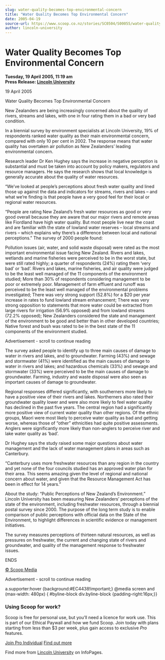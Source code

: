 ```yaml
---
slug: water-quality-becomes-top-environmental-concern
title: "Water Quality Becomes Top Environmental Concern"
date: 2005-04-19
source-url: https://www.scoop.co.nz/stories/SC0504/S00055/water-quality-becomes-top-environmental-concern.htm
author: lincoln-university
---
```

Water Quality Becomes Top Environmental Concern
===============================================

**Tuesday, 19 April 2005, 11:19 am**  
**Press Release: [Lincoln University](https://info.scoop.co.nz/Lincoln_University)**

19 April 2005

Water Quality Becomes Top Environmental Concern

New Zealanders are being increasingly concerned about the quality of rivers, streams and lakes, with one in four rating them in a bad or very bad condition.

In a biennial survey by environment specialists at Lincoln University, 19% of respondents ranked water quality as their main environmental concern, compared with only 10 per cent in 2002. The response means that water quality has overtaken air pollution as New Zealanders’ leading environmental concern.

Research leader Dr Ken Hughey says the increase in negative perception is substantial and must be taken into account by policy makers, regulators and resource managers. He says the research shows that local knowledge is generally accurate about the quality of water resources.

“We’ve looked at people’s perceptions about fresh water quality and lined those up against the data and indicators for streams, rivers and lakes – and what we’re finding is that people have a very good feel for their local or regional water resources.

“People are rating New Zealand’s fresh water resources as good or very good overall because they are aware that our major rivers and remote areas like Fiordland have high water quality. But most people live near the coast and are familiar with the state of lowland water reserves – local streams and rivers – which explains why there’s a difference between local and national perceptions.” The survey of 2000 people found:

Pollution issues (air, water, and solid waste disposal) were rated as the most important environmental issue facing New Zealand. Rivers and lakes, wetlands and marine fisheries were perceived to be in the worst state, but were still rated highly; a quarter of respondents (24%) rating them ‘very bad’ or ‘bad’. Rivers and lakes, marine fisheries, and air quality were judged to be the least well managed of the 11 components of the environment studied; More than 30% of respondents considering management to be poor or extremely poor. Management of farm effluent and runoff was perceived to be the least well managed of the environmental problems investigated; There was very strong support (52.8%) for a $20 per year increase in rates to fund lowland stream enhancement; There was very strong opposition to statements that more water could be extracted from large rivers for irrigation (56.9% opposed) and from lowland streams (72.2% opposed); New Zealanders considered the state and management of the environment to be good and better than in other developed countries; Native forest and bush was rated to be in the best state of the 11 components of the environment studied.

Advertisement - scroll to continue reading





The survey asked people to identify up to three main causes of damage to water in rivers and lakes, and to groundwater. Farming (43%) and sewage and stormwater (41%) were identified as the main causes of damage to water in rivers and lakes; and hazardous chemicals (33%) and sewage and stormwater (33%) were perceived to be the main causes of damage to groundwater. Farming, industry and waste disposal were also seen as important causes of damage to groundwater.

Regional responses differed significantly, with southerners more likely to have a positive view of their rivers and lakes. Northerners also rated their groundwater quality lower and were also more likely to feel water quality has declined in the past five years. The central region had a significantly more positive view of current water quality than other regions. Of the ethnic groups, Maori were most likely to perceive water quality as bad and getting worse, whereas those of “other” ethnicities had quite positive assessments. Anglers were significantly more likely than non-anglers to perceive river and lake water quality as ‘bad’.

Dr Hughey says the study raised some major questions about water management and the lack of water management plans in areas such as Canterbury.

“Canterbury uses more freshwater resources than any region in the country and yet none of the four councils studied has an approved water plan for their area. This seems amazing given the level of regional and national concern about water, and given that the Resource Management Act has been in effect for 14 years.”

About the study: “Public Perceptions of New Zealand’s Environment.” Lincoln University has been measuring New Zealanders’ perceptions of the state of the environment, including freshwater resources, through a biennial postal survey since 2000. The purpose of the long term study is to enable comparison of public perceptions with official data on the State of the Environment, to highlight differences in scientific evidence or management initiatives.

The survey measures perceptions of thirteen natural resources, as well as pressures on freshwater, the current and changing state of rivers and groundwater, and quality of the management response to freshwater issues.

ENDS

[© Scoop Media](http://www.scoop.co.nz/about/terms.html)  

Advertisement - scroll to continue reading



a.supporter:hover {background:#EC4438!important;} @media screen and (max-width: 480px) { #byline-block div.byline-block {padding-right:16px;}}

### Using Scoop for work?

Scoop is free for personal use, but you’ll need a licence for work use. This is part of our Ethical Paywall and how we fund Scoop. Join today with plans starting from less than $3 per week, plus gain access to exclusive _Pro_ features.  
  
[Join Pro Individual](https://pro.scoop.co.nz/Individual/?from=ProIn24) [Find out more](https://pro.scoop.co.nz/using-scoop-for-work/?from=ProIn24)

Find more from [Lincoln University](https://info.scoop.co.nz/Lincoln_University) on InfoPages.